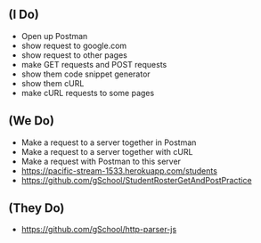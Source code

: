 ## **(I Do)**

* Open up Postman
* show request to google.com
* show request to other pages
* make GET requests and POST requests
* show them code snippet generator
* show them cURL
* make cURL requests to some pages

## **(We Do)**

* Make a request to a server together in Postman
* Make a request to a server together with cURL
* Make a request with Postman to this server
* https://pacific-stream-1533.herokuapp.com/students
* https://github.com/gSchool/StudentRosterGetAndPostPractice

## **(They Do)**

* https://github.com/gSchool/http-parser-js


